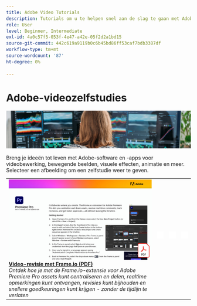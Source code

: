 ```yaml
---
title: Adobe Video Tutorials
description: Tutorials om u te helpen snel aan de slag te gaan met Adobe DVA-producten
role: User
level: Beginner, Intermediate
exl-id: 4a0c57f5-053f-4e47-a42e-05f2d2a1bd15
source-git-commit: 442c619a9119b0c6b45bd86ff53caf7bdb3387df
workflow-type: tm+mt
source-wordcount: '87'
ht-degree: 0%

---
```


# Adobe-videozelfstudies

![Creative Cloud Hero-afbeelding](../assets/CCEbanner-DVA.png)

Breng je ideeën tot leven met Adobe-software en -apps voor videobewerking, bewegende beelden, visuele effecten, animatie en meer. Selecteer een afbeelding om een zelfstudie weer te geven.

<table>
<tr>
 <td>
   <a href="video-review-frame-io.md">
      <img alt="Video-revisie met Frame-io" src="assets/Videoreviewwithframe.jpg" />
   </a>
    <div>
   <a href="video-review-frame-io.md"><strong>Video-revisie met Frame.io (PDF)</strong></a>
    </div>
    <em>Ontdek hoe je met de Frame.io-extensie voor Adobe Premiere Pro assets kunt centraliseren en delen, realtime opmerkingen kunt ontvangen, revisies kunt bijhouden en snellere goedkeuringen kunt krijgen - zonder de tijdlijn te verlaten </em>
    <br>
  </td>
  <td>
    <img alt="Spacer" src="../assets/acrobat_PDF_whitespacer_96.png" />
    <div>
    <br>
  </td>
  <td>
    <img alt="Spacer" src="../assets/acrobat_PDF_whitespacer_96.png" />
    <div>
    <br>
  </td>
  <td>
    <img alt="Spacer" src="../assets/acrobat_PDF_whitespacer_96.png" />
    <div>
    <br>
  </td>
</tr>
</table>
